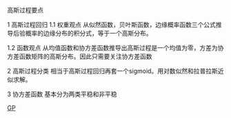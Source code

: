 高斯过程要点

1 高斯过程回归
1.1 权重观点
从似然函数，贝叶斯函数，边缘概率函数三个公式推导后验概率的边缘分布的积分式，等于一个高斯分布。

1.2 函数观点
从均值函数和协方差函数推导出高斯过程是一个均值为零，方差为协方差函数矩阵的高斯分布。因此只需要关注协方差函数

2 高斯过程分类
相当于高斯过程回归再套一个sigmoid。用对数似然和拉普拉斯近似求解。

3 协方差函数
基本分为两类平稳和非平稳

[GP](http://www.GaussianProcess.org/gpml)